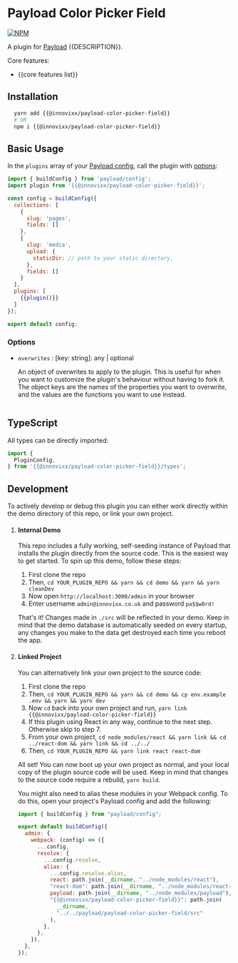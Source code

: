# Payload Color Picker Field

[![NPM](https://img.shields.io/npm/v/{{@innovixx/payload-color-picker-field}})](https://www.npmjs.com/package/{{@innovixx/payload-color-picker-field}})

A plugin for [Payload](https://github.com/payloadcms/payload) {{DESCRIPTION}}.

Core features:

  - {{core features list}}

## Installation

```bash
  yarn add {{@innovixx/payload-color-picker-field}}
  # OR
  npm i {{@innovixx/payload-color-picker-field}}
```

## Basic Usage

In the `plugins` array of your [Payload config](https://payloadcms.com/docs/configuration/overview), call the plugin with [options](#options):

```js
import { buildConfig } from 'payload/config';
import plugin from '{{@innovixx/payload-color-picker-field}}';

const config = buildConfig({
  collections: [
    {
      slug: 'pages',
      fields: []
    },
    {
      slug: 'media',
      upload: {
        staticDir: // path to your static directory,
      },
      fields: []
    }
  ],
  plugins: [
    {{plugin()}}
  ]
});

export default config;
```

### Options

- `overwrites` : [key: string]: any | optional

  An object of overwrites to apply to the plugin. This is useful for when you want to customize the plugin's behaviour without having to fork it. The object keys are the names of the properties you want to overwrite, and the values are the functions you want to use instead.

  ```js

  ```

## TypeScript

All types can be directly imported:

```js
import {
  PluginConfig,
} from '{{@innovixx/payload-color-picker-field}}/types';
```

## Development

To actively develop or debug this plugin you can either work directly within the demo directory of this repo, or link your own project.

1. #### Internal Demo

   This repo includes a fully working, self-seeding instance of Payload that installs the plugin directly from the source code. This is the easiest way to get started. To spin up this demo, follow these steps:

   1. First clone the repo
   1. Then, `cd YOUR_PLUGIN_REPO && yarn && cd demo && yarn && yarn cleanDev`
   1. Now open `http://localhost:3000/admin` in your browser
   1. Enter username `admin@innovixx.co.uk` and password `pa$$w0rd!`

   That's it! Changes made in `./src` will be reflected in your demo. Keep in mind that the demo database is automatically seeded on every startup, any changes you make to the data get destroyed each time you reboot the app.

1. #### Linked Project

   You can alternatively link your own project to the source code:

   1. First clone the repo
   1. Then, `cd YOUR_PLUGIN_REPO && yarn && cd demo && cp env.example .env && yarn && yarn dev`
   1. Now `cd` back into your own project and run, `yarn link {{@innovixx/payload-color-picker-field}}`
   1. If this plugin using React in any way, continue to the next step. Otherwise skip to step 7.
   1. From your own project, `cd node_modules/react && yarn link && cd ../react-dom && yarn link && cd ../../`
   1. Then, `cd YOUR_PLUGIN_REPO && yarn link react react-dom`

   All set! You can now boot up your own project as normal, and your local copy of the plugin source code will be used. Keep in mind that changes to the source code require a rebuild, `yarn build`.

   You might also need to alias these modules in your Webpack config. To do this, open your project's Payload config and add the following:

   ```js
   import { buildConfig } from "payload/config";

   export default buildConfig({
     admin: {
       webpack: (config) => ({
         ...config,
         resolve: {
           ...config.resolve,
           alias: {
             ...config.resolve.alias,
             react: path.join(__dirname, "../node_modules/react"),
             "react-dom": path.join(__dirname, "../node_modules/react-dom"),
             payload: path.join(__dirname, "../node_modules/payload"),
             "{{@innovixx/payload-color-picker-field}}": path.join(
               __dirname,
               "../../payload/payload-color-picker-field/src"
             ),
           },
         },
       }),
     },
   });
   ```